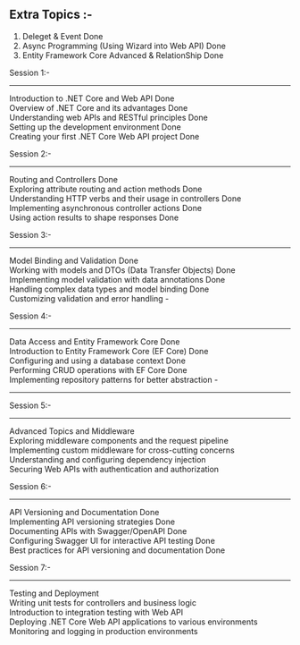 Extra Topics :-
----------------
1) Deleget & Event                                          Done      
2) Async Programming  (Using Wizard into Web API)           Done    
3) Entity Framework Core Advanced  & RelationShip           Done                         

Session 1:-
***********
Introduction to .NET Core and Web API                       Done     
Overview of .NET Core and its advantages                    Done     
Understanding web APIs and RESTful principles               Done     
Setting up the development environment                      Done     
Creating your first .NET Core Web API project               Done     

Session 2:- 
***********
Routing and Controllers                                     Done      
Exploring attribute routing and action methods              Done  
Understanding HTTP verbs and their usage in controllers     Done  
Implementing asynchronous controller actions                Done  
Using action results to shape responses                     Done  

Session 3:-
***********
Model Binding and Validation                                Done  
Working with models and DTOs (Data Transfer Objects)        Done  
Implementing model validation with data annotations         Done    
Handling complex data types and model binding               Done  
Customizing validation and error handling                    -  

Session 4:- 
***********
Data Access and Entity Framework Core                       Done   
Introduction to Entity Framework Core (EF Core)             Done  
Configuring and using a database context                    Done   
Performing CRUD operations with EF Core                     Done   
Implementing repository patterns for better abstraction      -  

-------------------------------------------------------------------------
Session 5:- 
***********
Advanced Topics and Middleware  
Exploring middleware components and the request pipeline  
Implementing custom middleware for cross-cutting concerns  
Understanding and configuring dependency injection  
Securing Web APIs with authentication and authorization   

Session 6:-
***********
API Versioning and Documentation                            Done  
Implementing API versioning strategies                      Done  
Documenting APIs with Swagger/OpenAPI                       Done  
Configuring Swagger UI for interactive API testing          Done  
Best practices for API versioning and documentation         Done  

Session 7:- 
***********
Testing and Deployment  
Writing unit tests for controllers and business logic  
Introduction to integration testing with Web API  
Deploying .NET Core Web API applications to various environments  
Monitoring and logging in production environments  

